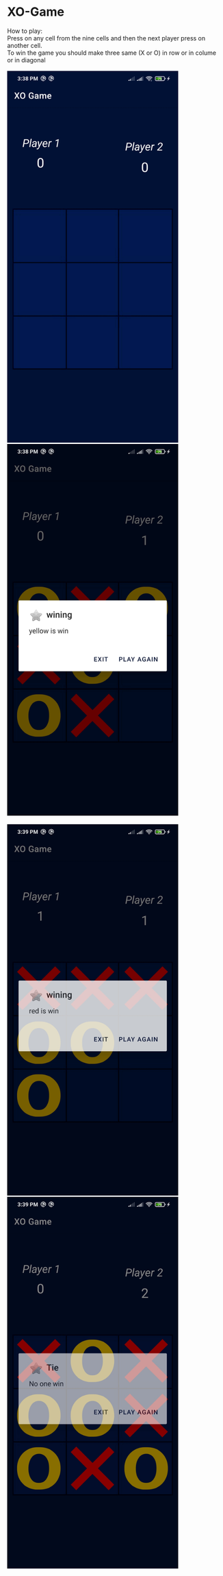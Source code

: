 # XO-Game
How to play:
<br>
Press on any cell from the nine cells and then the next player press on another cell.<br>
To win the game you should make three same (X or O) in row or in colume or in diagonal
<br><br>
<img src="Screenshot/Screenshot_2023-05-17-15-38-18-559_com.example.xogame.jpg"  width="400" >
<img src="Screenshot/Screenshot_2023-05-17-15-38-32-124_com.example.xogame.jpg" width="400" >
<br><br>
<img src="Screenshot/Screenshot_2023-05-17-15-39-02-861_com.example.xogame.jpg" width="400" >
<img src="Screenshot/Screenshot_2023-05-17-15-39-42-159_com.example.xogame.jpg" width="400" >
